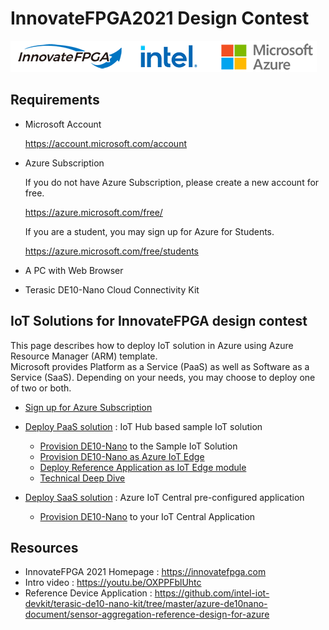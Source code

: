 <!---
date : 9/1/2021
author : Daisuke Nakahara <daisuken@microsoft.com>
reviewer : Berry Tsai <betsai@microsoft.com>; Takehiro Hirai <takehiro.hirai@microsoft.com>
Maintainer : 
title : Azure IoT Sample Solution for InnovateFPGA 2021
--->

# InnovateFPGA2021 Design Contest

![InnovateFPGA Logo](images/Logo-Banner.png)

## Requirements

- Microsoft Account  

  <https://account.microsoft.com/account>

- Azure Subscription  

    If you do not have Azure Subscription, please create a new account for free.  

    <https://azure.microsoft.com/free/>  

    If you are a student, you may sign up for Azure for Students.

    <https://azure.microsoft.com/free/students>  

- A PC with Web Browser
- Terasic DE10-Nano Cloud Connectivity Kit

## IoT Solutions for InnovateFPGA design contest

This page describes how to deploy IoT solution in Azure using Azure Resource Manager (ARM) template.  
Microsoft provides Platform as a Service (PaaS) as well as Software as a Service (SaaS).  Depending on your needs, you may choose to deploy one of two or both.  

- [Sign up for Azure Subscription](docs/AzureSignup.md)  
- [Deploy PaaS solution](docs/PaaS-Deploy.md) : IoT Hub based sample IoT solution  
  - [Provision DE10-Nano](docs/PaaS-Provision.md) to the Sample IoT Solution
  - [Provision DE10-Nano as Azure IoT Edge](docs/DE10-Nano-IoTEdge.md)
  - [Deploy Reference Application as IoT Edge module](docs/DE10-Nano-IoTEdge-Deploy.md)
  - [Technical Deep Dive](docs/PaaS-DeepDive.md)

- [Deploy SaaS solution](docs/SaaS-Deploy.md) : Azure IoT Central pre-configured application
  - [Provision DE10-Nano](docs/SaaS-Provision.md) to your IoT Central Application

## Resources

- InnovateFPGA 2021 Homepage : <https://innovatefpga.com>
- Intro video : <https://youtu.be/OXPPFblUhtc>
- Reference Device Application : <https://github.com/intel-iot-devkit/terasic-de10-nano-kit/tree/master/azure-de10nano-document/sensor-aggregation-reference-design-for-azure>
